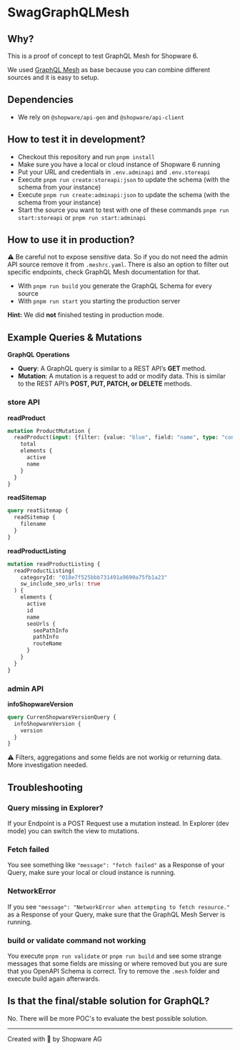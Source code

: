 # SwagGraphQLMesh

## Why?
This is a proof of concept to test GraphQL Mesh for Shopware 6.

We used [GraphQL Mesh](https://the-guild.dev/graphql/mesh/docs) as base because you can combine different sources and it is easy to setup.

## Dependencies
- We rely on `@shopware/api-gen` and `@shopware/api-client`

## How to test it in development?
- Checkout this repository and run `pnpm install`
- Make sure you have a local or cloud instance of Shopware 6 running
- Put your URL and credentials in `.env.adminapi` and `.env.storeapi`
- Execute `pnpm run create:storeapi:json` to update the schema (with the schema from your instance)
- Execute `pnpm run create:adminapi:json` to update the schema (with the schema from your instance)
- Start the source you want to test with one of these commands `pnpm run start:storeapi` or `pnpm run start:adminapi`

## How to use it in production?
:warning: Be careful not to expose sensitive data. So if you do not need the admin API source remove it from `.meshrc.yaml`. There is also an option to filter out specific endpoints, check GraphQL Mesh documentation for that.

- With `pnpm run build` you generate the GraphQL Schema for every source
- With `pnpm run start` you starting the production server  

**Hint:** We did __not__ finished testing in production mode.

## Example Queries & Mutations
**GraphQL Operations**
- **Query**: A GraphQL query is similar to a REST API’s **GET** method.
- **Mutation**: A mutation is a request to add or modify data. This is similar to the REST API’s **POST, PUT, PATCH, or DELETE** methods.

### store API

**readProduct**
```graphQL
mutation ProductMutation {
  readProduct(input: {filter: {value: "blue", field: "name", type: "contains"}}) {
    total
    elements {
      active
      name
    }
  }
}
```

**readSitemap**
```graphQL
query reatSitemap {
  readSitemap {
    filename
  }
}
```

**readProductListing**
```graphQL
mutation readProductListing {
  readProductListing(
    categoryId: "018e7f525bbb731491a9690a75fb1a23"
    sw_include_seo_urls: true
  ) {
    elements {
      active
      id
      name
      seoUrls {
        seoPathInfo
        pathInfo
        routeName
      }
    }
  }
}
```

### admin API

**infoShopwareVersion**
```graphQL
query CurrenShopwareVersionQuery {
  infoShopwareVersion {
    version
  }
}
```
:warning: Filters, aggregations and some fields are not workig or returning data. More investigation needed.

## Troubleshooting

### Query missing in Explorer?
If your Endpoint is a POST Request use a mutation instead. In Explorer (dev mode) you can switch the view to mutations.

### Fetch failed
You see something like `"message": "fetch failed"` as a Response of your Query, make sure your local or cloud instance is running.

### NetworkError
If you see `"message": "NetworkError when attempting to fetch resource."` as a Response of your Query, make sure that the GraphQL Mesh Server is running.

### build or validate command not working
You execute `pnpm run validate` or `pnpm run build` and see some strange messages that some fields are missing or where removed but you are sure that you OpenAPI Schema is correct. Try to remove the `.mesh` folder and execute build again afterwards.

## Is that the final/stable solution for GraphQL?
No. There will be more POC's to evaluate the best possible solution.

---
Created with 💙 by Shopware AG